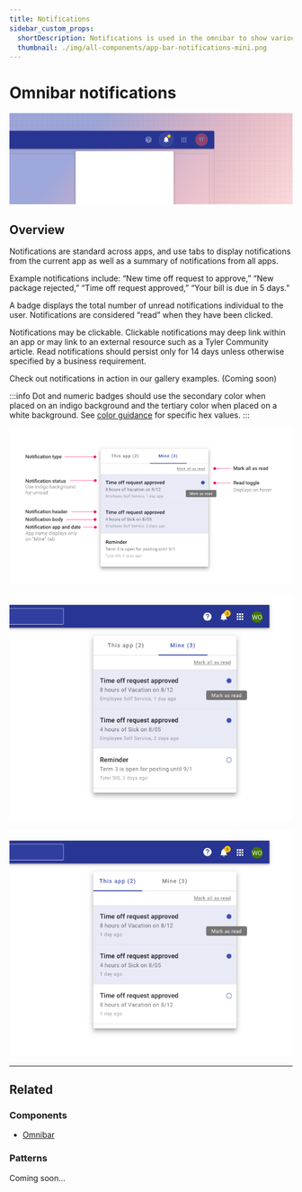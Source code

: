 ```yaml
---
title: Notifications
sidebar_custom_props:
  shortDescription: Notifications is used in the omnibar to show various system notifications for the user.
  thumbnail: ./img/all-components/app-bar-notifications-mini.png
---
```


# Omnibar notifications

<ComponentVisual storybookUrl="https://forge.tylerdev.io/main/?path=/story/components-app-bar-notifications--default">

![](./images/app-bar-notifications.png)

</ComponentVisual>

## Overview

Notifications are standard across apps, and use tabs to display notifications from the current app as well as a summary of notifications from all apps. 

Example notifications include: “New time off request to approve,” “New package rejected,” “Time off request approved,” “Your bill is due in 5 days.”

A badge displays the total number of unread notifications individual to the user. Notifications are considered “read” when they have been clicked.  

Notifications may be clickable. Clickable notifications may deep link within an app or may link to an external resource such as a Tyler Community article. Read notifications should persist only for 14 days unless otherwise specified by a business requirement. 

Check out notifications in action in our gallery examples. (Coming soon)

:::info
Dot and numeric badges should use the secondary color when placed on an indigo background and the tertiary color when placed on a white background. See [color guidance](/core-components/color/guidance) for specific hex values.
:::

<ImageBlock maxWidth="600px">

![All notifications in the omnibar".](./images/notification-anatomy.png)

</ImageBlock>

<ImageBlock maxWidth="450px" caption="The notification dropdown displays a tab for all a user's notifications.">

!["My" notifications in the omnibar".](./images/desktop-omni-notifications-mine.png)

</ImageBlock>

<ImageBlock maxWidth="450px" caption="The notification dropdown displays a tab for all notifications in the app a user is currently working in.">

![All notifications in the omnibar".](./images/desktop-omni-notifications-this-app.png)

</ImageBlock>

---

## Related 

### Components

- [Omnibar](/components/omnibar)

### Patterns

Coming soon...
